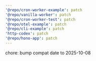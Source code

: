 ```yaml
---
'@repo/cron-worker-example': patch
'@repo/vanilla-worker': patch
'@repo/cron-worker-test': patch
'@repo/otel-example': patch
'@repo/cli-example': patch
'http-codex': patch
'@repo/hono-app': patch
---
```


chore: bump compat date to 2025-10-08
